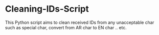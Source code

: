 # Cleaning-IDs-Script
This Python script aims to clean received IDs from any unacceptable char such as special char, convert from AR char to EN char .. etc.
